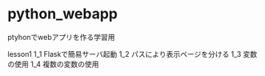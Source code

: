 # python_webapp
ptyhonでwebアプリを作る学習用

lesson1
 1_1 Flaskで簡易サーバ起動
 1_2 パスにより表示ページを分ける
 1_3 変数の使用
 1_4 複数の変数の使用
